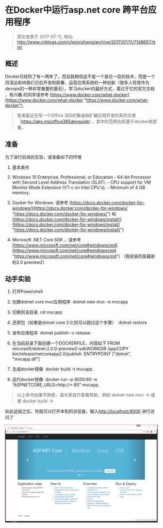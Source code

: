 # 在Docker中运行asp.net core 跨平台应用程序 
> 原文发表于 2017-07-11, 地址: http://www.cnblogs.com/chenxizhang/archive/2017/07/11/7148657.html 


  


概述
--

Docker已经热了有一两年了，而且我相信这不是一个昙花一现的技术，而是一个将深远影响我们日后开发和部署、运营应用系统的一种创新（很多人将其作为devops的一种非常重要的基石）。学习docker的最好方式，莫过于它的官方文档 ，有兴趣 的同学请参考 [https://www.docker.com/what-docker](https://www.docker.com/what-docker "https://www.docker.com/what-docker") 

  



> 笔者最近在写一个Office 365的集成和扩展应用开发的系列文章（<https://aks.ms/office365devguide>) ，其中的范例也将基于docker来部署。
> 
> 

  


准备
--

为了进行后续的实验，请准备如下的环境

1. 基本条件
1. Windows 10 Enterprise, Professional, or Education - 64-bit Processor with Second Level Address Translation (SLAT). - CPU support for VM Monitor Mode Extension (VT-c on Intel CPU's). - Minimum of 4 GB memory.

3. Docker for Windows  请参考 [https://docs.docker.com/docker-for-windows/](https://docs.docker.com/docker-for-windows/ "https://docs.docker.com/docker-for-windows/") 和  [https://docs.docker.com/docker-for-windows/install/](https://docs.docker.com/docker-for-windows/install/ "https://docs.docker.com/docker-for-windows/install/")
4. Microsoft .NET Core SDK ，请参考 [https://www.microsoft.com/net/core#windowscmd](https://www.microsoft.com/net/core#windowscmd "https://www.microsoft.com/net/core#windowscmd") （我安装的是最新的2.0 preview2）

  


  


动手实验
----

1. 打开Powershell
2. 创建dotnet core mvc应用程序  dotnet new mvc –o mvcapp
3. 切换到该目录  cd mvcapp
4. 还原包（如果是dotnet core 2.0,则可以跳过这个步骤）  dotnet restore
5. 发布应用程序  dotnet publish –c release
6. 在当前目录下面创建一个DOCKERFILE，内容如下
FROM microsoft/dotnet:2.0.0-preview2-sdkWORKDIR /appCOPY bin/release/netcoreapp2.0/publish .ENTRYPOINT ["dotnet", "mvcapp.dll"]








8. 生成docker镜像  docker build –t mvcapp .
9. 运行docker镜像  docker run –p 8000:80 –e “ASPNETCORE\_URLS=http://+:80” mvcapp

  



> 以上命令如果不熟悉，请大家自行查看帮助。例如 dotnet new mvc –h 或者 docker build -h
> 
>   
> 
> 
> 

如此这般之后，你就可以打开本机的浏览器，输入<http://localhost:8000> 进行访问了

[![image](./images/7148657-9072-20170711063248322-912412678.png "image")](http://images2015.cnblogs.com/blog/9072/201707/9072-20170711063247650-1277760636.png)

